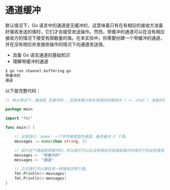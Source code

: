 # 通道缓冲

默认情况下，Go 语言中的通道是无缓冲的，这意味着只有在有相应的接收方准备好接收发送的值时，它们才会接受发送操作。然而，带缓冲的通道可以在没有相应接收方的情况下接受有限数量的值。在本实验中，你需要创建一个带缓冲的通道，并在没有相应并发接收操作的情况下向通道发送值。

- 具备 Go 语言通道的基础知识
- 理解带缓冲的通道

```sh
$ go run channel-buffering.go
带缓冲的
通道
```

以下是完整代码：

```go
// 默认情况下，通道是_无缓冲的_，这意味着只有在有相应的接收方 (`<- chan`) 准备好接收发送的值时，它们才会接受发送操作 (`chan <-`)。_带缓冲的通道_可以在没有相应接收方的情况下接受有限数量的值。

package main

import "fmt"

func main() {

	// 这里我们 `make` 一个字符串类型的通道，最多缓冲 2 个值。
	messages := make(chan string, 2)

	// 因为这个通道是带缓冲的，所以我们可以在没有相应并发接收操作的情况下将这些值发送到通道中。
	messages <- "带缓冲的"
	messages <- "通道"

	// 之后我们可以像往常一样接收这两个值。
	fmt.Println(<-messages)
	fmt.Println(<-messages)
}

```
